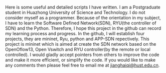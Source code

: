 Here is some useful and detailed scripts I have written. I am a Postgraduate student in Huazhong University of Science and Technology. I do not consider myself as a programmer. Because of the orientation in my subject, I have to learn the Software Defined Network(SDN), RYU(the controller of SDN) and the Python. Therefore, I hope this project in the github can record my learning process and progress. In the github, I will establish four projects, they are mininet, Ryu, python and APP-SDN repectively. This project is mininet which is aimed at create the SDN network based on the OpenOflow13, Open Vswitch and RYU controller(by the remote or local controlled).
I would gladly accept pointers from others to improve the code and make it more efficient, or simplify the code. If you would like to make any comments then please feel free to email me at jianghaiqi@hust.edu.cn.
